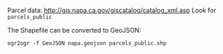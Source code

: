 Parcel data: http://gis.napa.ca.gov/giscatalog/catalog_xml.asp Look for `parcels_public`

The Shapefile can be converted to GeoJSON:

```
ogr2ogr -f GeoJSON napa.geojson parcels_public.shp
```
